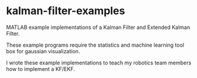 # kalman-filter-examples
MATLAB example implementations of a Kalman Filter and Extended Kalman Filter.

These example programs require the statistics and machine learning tool box for gaussian visualization.

I wrote these example implementations to teach my robotics team members how to implement a KF/EKF.
